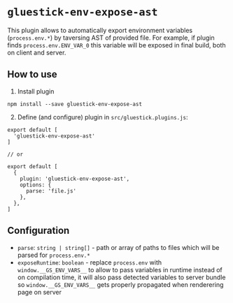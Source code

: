 # `gluestick-env-expose-ast`
This plugin allows to automatically export environment variables (`process.env.*`) by taversing AST of provided file.
For example, if plugin finds `process.env.ENV_VAR_0` this variable will be exposed in final build, both on client and server.

## How to use
1. Install plugin
```
npm install --save gluestick-env-expose-ast
```
2. Define (and configure) plugin in `src/gluestick.plugins.js`:
```
export default [
  'gluestick-env-expose-ast'
]

// or

export default [
  {
    plugin: 'gluestick-env-expose-ast',
    options: {
      parse: 'file.js'
    },
  },
]
```

## Configuration
- `parse`: `string | string[]` - path or array of paths to files which will be parsed for `process.env.*`
- `exposeRuntime`: `boolean` - replace `process.env` with `window.__GS_ENV_VARS__` to allow to pass variables in runtime instead of on compilation time, it will also pass detected variables to server bundle so `window.__GS_ENV_VARS__` gets properly propagated when renderering page on server
